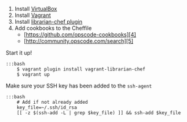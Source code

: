 1. Install [VirtualBox][1]
2. Install [Vagrant][2]
3. Install [librarian-chef plugin][3]
4. Add cookbooks to the Cheffile
    * [https://github.com/opscode-cookbooks][4]
    * [http://community.opscode.com/search][5]


Start it up!

    :::bash
        $ vagrant plugin install vagrant-librarian-chef
        $ vagrant up


Make sure your SSH key has been added to the `ssh-agent`

    :::bash
        # Add if not already added
        key_file=~/.ssh/id_rsa
        [[ -z $(ssh-add -L | grep $key_file) ]] && ssh-add $key_file


[1]: https://www.virtualbox.org/wiki/Downloads
[2]: http://downloads.vagrantup.com/
[3]: https://github.com/jimmycuadra/vagrant-librarian-chef
[4]: https://github.com/opscode-cookbooks
[5]: http://community.opscode.com/search
